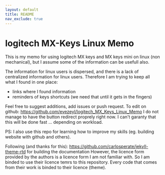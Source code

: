 ```yaml
---
layout: default
title: README
nav_exclude: true
---
```


# logitech MX-Keys Linux Memo

This is my memo for using logitech MX keys and MX keys mini on linux (non mechanical), but I assume some of the information can be usefull also. 

The information for linux users is dispersed, and there is a lack of centralized information for linux users. 
Therefore I am trying to keep all what I found in one place:

- links where I found information
- reminders of keys shortcuts (we need that until it gets in the fingers) 

Feel free to suggest additions, add issues or push request.
To edit on github: <https://github.com/evezeyl/logitech_MX_Keys_Linux_Memo> I do not manage to have the button redirect proprely right now. 
I can't garanty that this will be done fast ... depending on workload. 

PS: I also use this repo for learning how to improve my skills (eg. building website with github and others).

Following (and thanks for this): <https://github.com/carlosperate/jekyll-theme-rtd>  for building the documentation
However, the licence form provided by the authors is a licence form I am not familiar with. So I am binded to use their licence temrs to this repository. 
Every code that comes from their work is binded to their licence (theme). 


